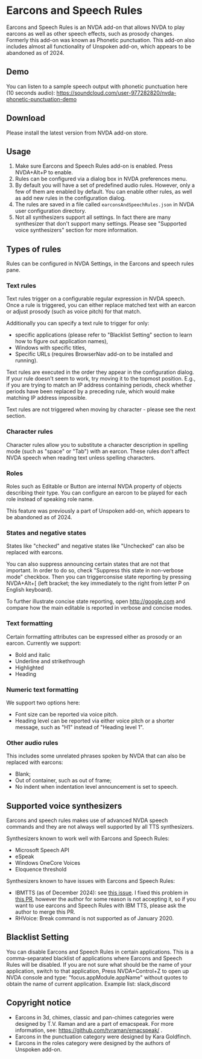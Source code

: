 # Earcons and Speech Rules
Earcons and Speech Rules is an NVDA add-on that allows NVDA to play earcons as well as other speech effects, such as prosody changes.
Formerly this add-on was known as Phonetic punctuation.
This add-on also includes almost all functionality of Unspoken add-on, which appears to be abandoned as of 2024.

## Demo
You can listen to a sample speech output with phonetic punctuation here (10 seconds audio):
https://soundcloud.com/user-977282820/nvda-phonetic-punctuation-demo

## Download

Please install the latest version from NVDA add-on store.

## Usage
1. Make sure Earcons and Speech Rules add-on is enabled. Press NVDA+Alt+P to enable.
2. Rules can be configured via a dialog box in NVDA preferences menu.
3. By default you will have a set  of predefined audio rules. However, only a few of them are enabled by default. You can enable other rules, as well as add new rules in the configuration dialog.
4. The rules are saved in a file called `earconsAndSpeechRules.json` in NVDA user configuration directory.
5. Not all synthesizers support all settings. In fact there are many synthesizer that don't support many settings. Please see "Supported voice synthesizers" section for more information.

## Types of rules

Rules can be configured in NVDA Settings, in the  Earcons and speech rules pane.

### Text rules

Text rules trigger on a configurable regular expression in NVDA speech. Once a rule is triggered, you can either replace matched text with an earcon or adjust prosody (such as voice pitch) for that match.

Additionally you can specify a text rule to trigger for only:

* specific applications (please refer to "Blacklist Setting" section to learn how to figure out application names),
* Windows with specific titles,
* Specific URLs (requires BrowserNav add-on to be installed and running).

Text rules are executed in the order they appear in the configuration dialog. If your rule doesn't seem to work, try moving it to the topmost position. E.g., if you are trying to match an IP address containing periods, check whether periods have been replaced by a preceding rule, which would make matching IP address impossible.

Text rules are not triggered when moving by character - please see the next section.

### Character rules

Character rules allow you to substitute a character description in spelling mode (such as "space" or "Tab") with an earcon. These rules don't affect NVDA speech when reading text unless spelling characters.

### Roles

Roles such as Editable or Button are internal NVDA property of objects describing their type. You can configure an earcon to be played for each role instead of speaking role name.

This feature was previously a part of Unspoken add-on, which appears to be abandoned as of 2024.

### States and negative states

States like "checked" and negative states like "Unchecked" can also be replaced with earcons.

You can also suppress announcing certain states that are not that important. In order to do so, check "Suppress this state in non-verbose mode" checkbox. Then you can triggerconsise state reporting by pressing NVDA+Alt+[ (left bracket; the key immediately to the right from letter P on English keyboard).

To further illustrate concise state reporting, open http://google.com and compare how the main editable is reported in verbose and concise modes.

### Text formatting

Certain formatting attributes can be expressed either as prosody or an earcon. Currently we support:

* Bold and italic
* Underline and strikethrough
* Highlighted
* Heading

### Numeric text formatting

We support two options here:

* Font size can be reported via voice pitch.
* Heading level can be reported via either voice pitch or a shorter message, such as "H1" instead of "Heading level 1".

### Other audio rules

This includes some unrelated phrases spoken by NVDA that can also be replaced with earcons:

* Blank;
* Out of container, such as out of frame;
* No indent when indentation level announcement is set to speech.

## Supported voice synthesizers
Earcons and speech rules makes use of advanced NVDA speech commands and they are not always well supported by all TTS synthesizers.

Synthesizers known to work well with Earcons and Speech Rules:
* Microsoft Speech API
* eSpeak
* Windows OneCore Voices
* Eloquence threshold

Synthesizers known to have issues with Earcons and Speech Rules:
* IBMTTS (as of December 2024): see [this issue](https://github.com/davidacm/NVDA-IBMTTS-Driver/issues/22). I fixed this problem in [this PR](https://github.com/davidacm/NVDA-IBMTTS-Driver/pull/96), however the author for some reason is not accepting it, so if you want to use earcons and Speech Rules with IBM TTS, please ask the author to merge this PR.
* RHVoice: Break command is not supported as of January 2020.

## Blacklist Setting
You can disable Earcons and Speech Rules in certain applications.  This is a comma-separated blacklist of applications where Earcons and Speech Rules will be disabled. 
If you are not sure what should be the name of your application, switch to that application, Press NVDA+Control+Z to open up NVDA console and type: "focus.appModule.appName" without quotes to obtain the name of current application.
Example list: slack,discord

## Copyright notice

* Earcons in 3d, chimes, classic and pan-chimes categories were designed by T.V. Raman and are a part of emacspeak. For more information, see: https://github.com/tvraman/emacspeak/ .
* Earcons in the punctuation category were designed by Kara Goldfinch.
* Earcons in the roles category were designed by the authors of Unspoken add-on.

